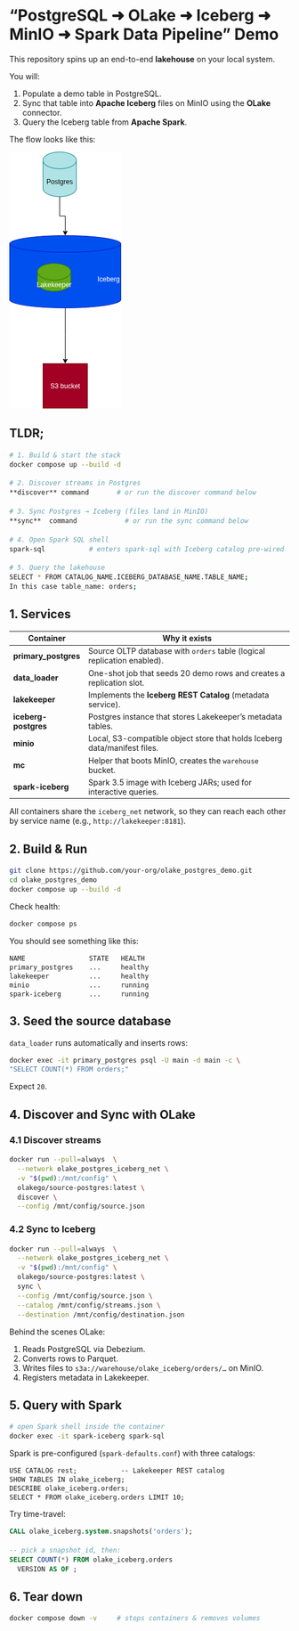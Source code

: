 # “PostgreSQL ➜ OLake ➜ Iceberg ➜ MinIO ➜ Spark Data Pipeline” Demo

This repository spins up an end-to-end **lakehouse** on your local system.  

You will:
1. Populate a demo table in PostgreSQL.  
2. Sync that table into **Apache Iceberg** files on MinIO using the **OLake** connector.  
3. Query the Iceberg table from **Apache Spark**.

The flow looks like this:

![](./assets/olake_postgres_diagram.png)


## TLDR;

```bash
# 1. Build & start the stack
docker compose up --build -d

# 2. Discover streams in Postgres
**discover** command       # or run the discover command below

# 3. Sync Postgres → Iceberg (files land in MinIO)
**sync**  command            # or run the sync command below

# 4. Open Spark SQL shell
spark-sql           # enters spark-sql with Iceberg catalog pre-wired

# 5. Query the lakehouse
SELECT * FROM CATALOG_NAME.ICEBERG_DATABASE_NAME.TABLE_NAME;
In this case table_name: orders;
```

## 1. Services

| Container | Why it exists |
|-----------|---------------|
| **primary_postgres** | Source OLTP database with `orders` table (logical replication enabled). |
| **data_loader** | One-shot job that seeds 20 demo rows and creates a replication slot. |
| **lakekeeper** | Implements the **Iceberg REST Catalog** (metadata service). |
| **iceberg-postgres** | Postgres instance that stores Lakekeeper’s metadata tables. |
| **minio** | Local, S3-compatible object store that holds Iceberg data/manifest files. |
| **mc** | Helper that boots MinIO, creates the `warehouse` bucket. |
| **spark-iceberg** | Spark 3.5 image with Iceberg JARs; used for interactive queries. |

All containers share the `iceberg_net` network, so they can reach each other by service name (e.g., `http://lakekeeper:8181`).

## 2. Build & Run

```bash
git clone https://github.com/your-org/olake_postgres_demo.git
cd olake_postgres_demo
docker compose up --build -d
```

Check health:

```bash
docker compose ps
```

You should see something like this:

```
NAME                STATE   HEALTH
primary_postgres    ...     healthy
lakekeeper          ...     healthy
minio               ...     running
spark-iceberg       ...     running
```

## 3. Seed the source database

`data_loader` runs automatically and inserts rows:

```bash
docker exec -it primary_postgres psql -U main -d main -c \
"SELECT COUNT(*) FROM orders;"
```

Expect `20`.

## 4. Discover and Sync with OLake

### 4.1 Discover streams

```bash
docker run --pull=always  \
  --network olake_postgres_iceberg_net \
  -v "$(pwd):/mnt/config" \
  olakego/source-postgres:latest \
  discover \
  --config /mnt/config/source.json
```


### 4.2 Sync to Iceberg

```bash
docker run --pull=always  \
  --network olake_postgres_iceberg_net \
  -v "$(pwd):/mnt/config" \
  olakego/source-postgres:latest \
  sync \
  --config /mnt/config/source.json \
  --catalog /mnt/config/streams.json \
  --destination /mnt/config/destination.json
```

Behind the scenes OLake:

1. Reads PostgreSQL via Debezium.
2. Converts rows to Parquet.
3. Writes files to `s3a://warehouse/olake_iceberg/orders/…` on MinIO.
4. Registers metadata in Lakekeeper.

## 5. Query with Spark

```bash
# open Spark shell inside the container
docker exec -it spark-iceberg spark-sql
```

Spark is pre-configured (`spark-defaults.conf`) with three catalogs:

```
USE CATALOG rest;           -- Lakekeeper REST catalog
SHOW TABLES IN olake_iceberg;
DESCRIBE olake_iceberg.orders;
SELECT * FROM olake_iceberg.orders LIMIT 10;
```

Try time-travel:

```sql
CALL olake_iceberg.system.snapshots('orders');

-- pick a snapshot_id, then:
SELECT COUNT(*) FROM olake_iceberg.orders
  VERSION AS OF ;
```

## 6. Tear down

```bash
docker compose down -v     # stops containers & removes volumes
```

